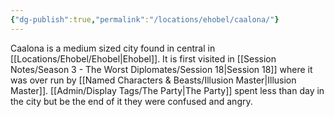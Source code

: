 ```yaml
---
{"dg-publish":true,"permalink":"/locations/ehobel/caalona/"}
---
```


Caalona is a medium sized city found in central in [[Locations/Ehobel/Ehobel\|Ehobel]]. It is first visited in [[Session Notes/Season 3 - The Worst Diplomates/Session 18\|Session 18]] where it was over run by [[Named Characters & Beasts/Illusion Master\|Illusion Master]]. [[Admin/Display Tags/The Party\|The Party]] spent less than day in the city but be the end of it they were confused and angry. 